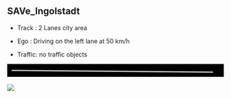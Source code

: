 ## SAVe_Ingolstadt 

- Track : 2 Lanes city area

- Ego : Driving on the left lane at 50 km/h

- Traffic: no traffic objects

![](https://github.com/PerpetuumProgress/OVAL-Assets/raw/main/datasets/ALKS_Scenario_4.3_1_FollowLeadVehicleComfortable_TEMPLATE/ALKS_Road_sc.PNG)

![](https://github.com/PerpetuumProgress/OVAL-Assets/raw/main/datasets/ALKS_Scenario_4.3_1_FollowLeadVehicleComfortable_TEMPLATE/ALKS_Scenario_4.3_1_FollowLeadVehicleComfortable_TEMPLATE_gif.gif)
